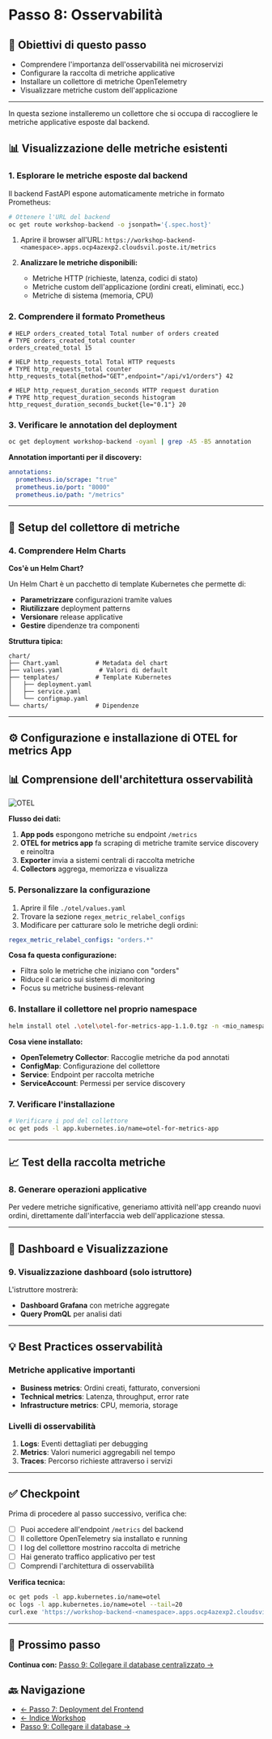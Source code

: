 # Passo 8: Osservabilità

## 🎯 Obiettivi di questo passo

- Comprendere l'importanza dell'osservabilità nei microservizi
- Configurare la raccolta di metriche applicative
- Installare un collettore di metriche OpenTelemetry
- Visualizzare metriche custom dell'applicazione

---

In questa sezione installeremo un collettore che si occupa di raccogliere le metriche applicative esposte dal backend.

## 📊 Visualizzazione delle metriche esistenti

### 1. Esplorare le metriche esposte dal backend

Il backend FastAPI espone automaticamente metriche in formato Prometheus:

```bash
# Ottenere l'URL del backend
oc get route workshop-backend -o jsonpath='{.spec.host}'
```

1. Aprire il browser all'URL: `https://workshop-backend-<namespace>.apps.ocp4azexp2.cloudsvil.poste.it/metrics`

2. **Analizzare le metriche disponibili:**
   - Metriche HTTP (richieste, latenza, codici di stato)
   - Metriche custom dell'applicazione (ordini creati, eliminati, ecc.)
   - Metriche di sistema (memoria, CPU)

### 2. Comprendere il formato Prometheus

```
# HELP orders_created_total Total number of orders created
# TYPE orders_created_total counter
orders_created_total 15

# HELP http_requests_total Total HTTP requests
# TYPE http_requests_total counter  
http_requests_total{method="GET",endpoint="/api/v1/orders"} 42

# HELP http_request_duration_seconds HTTP request duration
# TYPE http_request_duration_seconds histogram
http_request_duration_seconds_bucket{le="0.1"} 20
```

### 3. Verificare le annotation del deployment

```bash
oc get deployment workshop-backend -oyaml | grep -A5 -B5 annotation
```

**Annotation importanti per il discovery:**
```yaml
annotations:
  prometheus.io/scrape: "true"
  prometheus.io/port: "8000"  
  prometheus.io/path: "/metrics"
```

---

## 🔧 Setup del collettore di metriche

### 4. Comprendere Helm Charts

**Cos'è un Helm Chart?**

Un Helm Chart è un pacchetto di template Kubernetes che permette di:
- **Parametrizzare** configurazioni tramite values
- **Riutilizzare** deployment patterns
- **Versionare** release applicative
- **Gestire** dipendenze tra componenti

**Struttura tipica:**
```
chart/
├── Chart.yaml          # Metadata del chart
├── values.yaml          # Valori di default
├── templates/          # Template Kubernetes
│   ├── deployment.yaml
│   ├── service.yaml
│   └── configmap.yaml
└── charts/             # Dipendenze
```

---

## ⚙️ Configurazione e installazione di OTEL for metrics App

## 📊 Comprensione dell'architettura osservabilità

![OTEL](../imgs/architecture-with-router.png)

**Flusso dei dati:**
1. **App pods** espongono metriche su endpoint `/metrics`
2. **OTEL for metrics app** fa scraping di metriche tramite service discovery e reinoltra
3. **Exporter** invia a sistemi centrali di raccolta metriche
4. **Collectors** aggrega, memorizza e visualizza

### 5. Personalizzare la configurazione

1. Aprire il file `./otel/values.yaml`
2. Trovare la sezione `regex_metric_relabel_configs`
3. Modificare per catturare solo le metriche degli ordini:

```yaml
regex_metric_relabel_configs: "orders.*"
```

**Cosa fa questa configurazione:**
- Filtra solo le metriche che iniziano con "orders"
- Riduce il carico sui sistemi di monitoring
- Focus su metriche business-relevant

### 6. Installare il collettore nel proprio namespace

```bash
helm install otel .\otel\otel-for-metrics-app-1.1.0.tgz -n <mio_namespace> -f .\otel\values.yaml
```

**Cosa viene installato:**
- **OpenTelemetry Collector**: Raccoglie metriche da pod annotati
- **ConfigMap**: Configurazione del collettore
- **Service**: Endpoint per raccolta metriche
- **ServiceAccount**: Permessi per service discovery

### 7. Verificare l'installazione

```bash
# Verificare i pod del collettore
oc get pods -l app.kubernetes.io/name=otel-for-metrics-app
```

---

## 📈 Test della raccolta metriche

### 8. Generare operazioni applicative

Per vedere metriche significative, generiamo attività nell'app creando nuovi ordini, direttamente dall'interfaccia web dell'applicazione stessa.

---

## 🎯 Dashboard e Visualizzazione

### 9. Visualizzazione dashboard (**solo istruttore**)

L'istruttore mostrerà:
- **Dashboard Grafana** con metriche aggregate
- **Query PromQL** per analisi dati

---

## 💡 Best Practices osservabilità

### Metriche applicative importanti

- **Business metrics**: Ordini creati, fatturato, conversioni
- **Technical metrics**: Latenza, throughput, error rate  
- **Infrastructure metrics**: CPU, memoria, storage

### Livelli di osservabilità

1. **Logs**: Eventi dettagliati per debugging
2. **Metrics**: Valori numerici aggregabili nel tempo
3. **Traces**: Percorso richieste attraverso i servizi

---

## ✅ Checkpoint

Prima di procedere al passo successivo, verifica che:

- [ ] Puoi accedere all'endpoint `/metrics` del backend
- [ ] Il collettore OpenTelemetry sia installato e running
- [ ] I log del collettore mostrino raccolta di metriche
- [ ] Hai generato traffico applicativo per test
- [ ] Comprendi l'architettura di osservabilità

**Verifica tecnica:**
```bash
oc get pods -l app.kubernetes.io/name=otel
oc logs -l app.kubernetes.io/name=otel --tail=20
curl.exe 'https://workshop-backend-<namespace>.apps.ocp4azexp2.cloudsvil.poste.it/metrics' | grep orders
```

---

## 🚀 Prossimo passo

**Continua con:** [Passo 9: Collegare il database centralizzato →](./passo-9-database-switch.md)

## 🔙 Navigazione

- [← Passo 7: Deployment del Frontend](./passo-7-frontend.md)
- [← Indice Workshop](./README.md)
- [Passo 9: Collegare il database →](./passo-9-database-switch.md)
